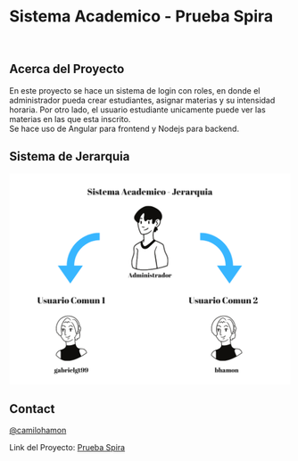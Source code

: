 <h1>Sistema Academico - Prueba Spira</h1>

<br />
 
<!-- ABOUT THE PROJECT -->
## Acerca del Proyecto
En este proyecto se hace un sistema de login con roles, en donde el administrador pueda crear estudiantes,
asignar materias y su intensidad horaria. Por otro lado, el usuario estudiante unicamente puede ver las
materias en las que esta inscrito. <br> Se hace uso de Angular para frontend y Nodejs para backend.

## Sistema de Jerarquia

![Jerarquia](https://github.com/CamiloHamon/spira/blob/main/jerarquia.png)
 
 
<!-- CONTACT -->
## Contact
 
[@camilohamon](https://github.com/camilohamon)<br />
 
Link del Proyecto: [Prueba Spira](https://github.com/CamiloHamon/spira)
